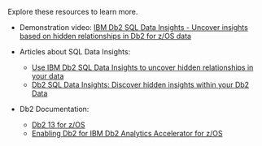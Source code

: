 Explore these resources to learn more.

- Demonstration video: <a href="https://www.youtube.com/watch?v=i7eww7hxHeI" target="_blank">IBM Db2 SQL Data Insights - Uncover insights based on hidden relationships in Db2 for z/OS data</a>

- Articles about SQL Data Insights:
    - <a href="https://developer.ibm.com/articles/use-ibm-db2-sql-data-insights-to-uncover-hidden-relationships-in-your-data/" target="_blank">Use IBM Db2 SQL Data Insights to uncover hidden relationships in your data</a> 
    - <a href="https://mydigitalpublication.com/publication/?i=748150&article_id=4274544&view=articleBrowser" target="_blank">Db2 SQL Data Insights: Discover hidden insights within your Db2 Data</a>

- Db2 Documentation: 
  - <a href="https://www.ibm.com/docs/en/db2-for-zos/13" target="_blank">Db2 13 for z/OS</a>
  - <a href="https://www.ibm.com/docs/en/db2-for-zos/13?topic=enabling-db2-db2-analytics-accelerator-zos" target="_blank">Enabling Db2 for IBM Db2 Analytics Accelerator for z/OS</a>
